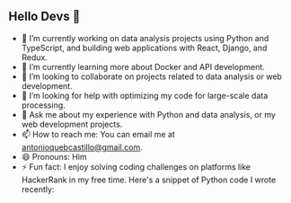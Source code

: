 ## Hello Devs 👋

- 🔭 I’m currently working on data analysis projects using Python and TypeScript, and building web applications with React, Django, and Redux.
- 🌱 I’m currently learning more about Docker and API development.
- 👯 I’m looking to collaborate on projects related to data analysis or web development.
- 🤔 I’m looking for help with optimizing my code for large-scale data processing.
- 💬 Ask me about my experience with Python and data analysis, or my web development projects.
- 📫 How to reach me: You can email me at antonioquebcastillo@gmail.com.
- 😄 Pronouns: Him
- ⚡ Fun fact: I enjoy solving coding challenges on platforms like HackerRank in my free time. Here's a snippet of Python code I wrote recently:


